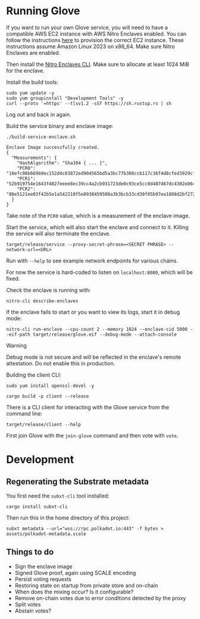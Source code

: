 # Running Glove

If you want to run your own Glove service, you will need to have a compatible AWS EC2 instance with AWS Nitro Enclaves
enabled. You can follow the instructions [here](https://docs.aws.amazon.com/enclaves/latest/user/getting-started.html#launch-instance)
to provision the correct EC2 instance. These instructions assume Amazon Linux 2023 on x86_64. Make sure Nitro Enclaves
are enabled.

Then install the [Nitro Enclaves CLI](https://docs.aws.amazon.com/enclaves/latest/user/nitro-enclave-cli-install.html).
Make sure to allocate at least 1024 MiB for the enclave.

Install the build tools:

```shell
sudo yum update -y
sudo yum groupinstall "Development Tools" -y
curl --proto '=https' --tlsv1.2 -sSf https://sh.rustup.rs | sh
```

Log out and back in again.

Build the service binary and enclave image:

```shell
./build-service-enclave.sh
```

```
Enclave Image successfully created.
{
  "Measurements": {
    "HashAlgorithm": "Sha384 { ... }",
    "PCR0": "10efc98b669b9ec152d4c03872ed904565bd5a3bc77b308ccb117c36f4d8cfed3929cf22a9a087ae964e46e9f15a175d",
    "PCR1": "52b919754e1643f4027eeee8ec39cc4a2cb931723de0c93ce5cc8d407467dc4302e86490c01c0d755acfe10dbf657546",
    "PCR2": "88e5121ee03f42b5e1a542210f5e8938459508a3b3bcb33cd39f85b97ea1888d2bf2725ad186fb43c53f31d6edd089a4"
  }
}
```

Take note of the `PCR0` value, which is a measurement of the enclave image.

Start the service, which will also start the enclave and connect to it. Killing the service will also terminate the
enclave.

```shell
target/release/service --proxy-secret-phrase=<SECRET PHRASE> --network-url=<URL>
```

Run with `--help` to see example network endpoints for various chains.

For now the service is hard-coded to listen on `localhost:8080`, which will be fixed.

Check the enclave is running with:

```shell
nitro-cli describe-enclaves
```

If the enclave fails to start or you want to view its logs, start it in debug mode:

```shell
nitro-cli run-enclave --cpu-count 2 --memory 1024 --enclave-cid 5000 --eif-path target/release/glove.eif --debug-mode --attach-console
```

> [!WARNING]
> Debug mode is not secure and will be reflected in the enclave's remote attestation. Do not enable this in production.

Building the client CLI:

```shell
sudo yum install openssl-devel -y
```

```shell
cargo build -p client --release
```

There is a CLI client for interacting with the Glove service from the command line:

```shell
target/release/client --help
```

First join Glove with the `join-glove` command and then vote with `vote`.

# Development

## Regenerating the Substrate metadata

You first need the `subxt-cli` tool installed:

```shell
cargo install subxt-cli
```

Then run this in the home directory of this project:

```shell
subxt metadata --url="wss://rpc.polkadot.io:443" -f bytes > assets/polkadot-metadata.scale
```

## Things to do

* Sign the enclave image
* Signed Glove proof, again using SCALE encoding
* Persist voting requests
* Restoring state on startup from private store and on-chain
* When does the mixing occur? Is it configurable?
* Remove on-chain votes due to error conditions detected by the proxy
* Split votes
* Abstain votes?
